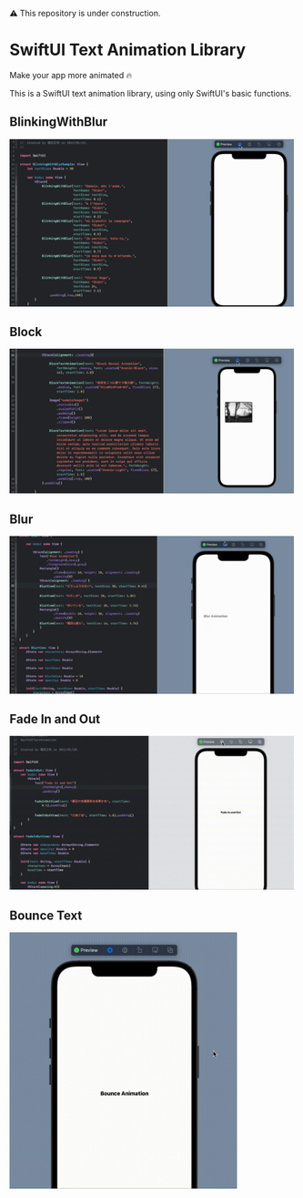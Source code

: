 ⚠️ This repository is under construction.

# SwiftUI Text Animation Library

Make your app more animated 🔥

This is a SwiftUI text animation library, using only SwiftUI's basic functions.

## BlinkingWithBlur 

<img src="image/BlinkingWithBlur.gif" width="500">

## Block 

<img src="image/Block.gif" width="500">


## Blur 

<img src="image/BlurPreview.gif" width="500">


## Fade In and Out

<img src="image/FadeInOut.gif" width="500">


## Bounce Text

<img src="image/BounceImage.gif" width="400">

